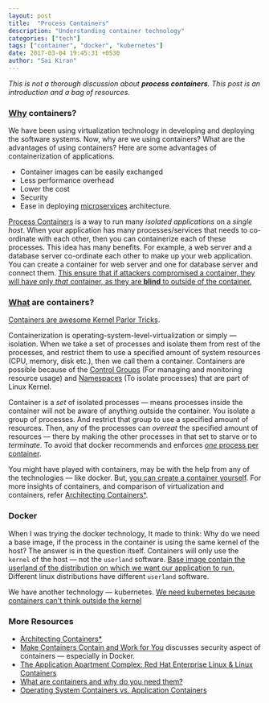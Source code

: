 ```yaml
---
layout: post
title:  "Process Containers"
description: "Understanding container technology"
categories: ["tech"]
tags: ["container", "docker", "kubernetes"]
date: 2017-03-04 19:45:31 +0530
author: "Sai Kiran"
---
```


*This is not a thorough discussion about **process containers**. 
This post is an introduction and a bag of resources.*

### [Why][What are containers and how did they come about?] containers?

We have been using virtualization technology in developing and deploying the software systems. 
Now, why are we using containers? What are the advantages of using containers?
Here are some advantages of containerization of applications.
- Container images can be easily exchanged
- Less performance overhead
- Lower the cost
- Security
- Ease in deploying [microservices][MicroServices  MartinFowler] architecture. 

[Process Containers][Linux Containers: Why They’re in Your Future and What Has to Happen First]
is a way to run many _isolated applications_ on a _single host_.
When your application has many processes/services that needs to co-ordinate with each other, 
then you can containerize each of these processes. This idea has many benefits.
For example, a web server and a database server co-ordinate each other to make up your web application.
You can create a container for web server and one for database server and connect them.
[This ensure that if attackers compromised a container, they will have only *that* container, 
as they are **blind** to outside of the container.][Containers rated more secure than conventional apps]

### [What][What are containers and how did they come about?] are containers?

[Containers are awesome Kernel Parlor Tricks][Kubernetes in 5 minutes].

Containerization is operating-system-level-virtualization or simply &mdash; isolation.
When we take a set of processes and isolate them from  rest of the processes, 
and restrict them to use a specified amount of system resources (CPU, memory, disk etc.), 
then we call them a container. Containers are possible because of the 
[Control Groups][Kernel ControlGroups] (For managing and monitoring resource usage) and 
[Namespaces][Kernel NameSpaces] (To isolate processes) that are part of Linux Kernel.

Container is a *set* of isolated processes &mdash; means processes inside the container 
will not be aware of anything outside the container. You isolate a group of processes. 
And restrict that group to use a specified amount of resources.
Then, any of the processes can *overeat* the specified amount of resources &mdash;
there by making the other processes in that set to starve or to *terminate*. 
To avoid that docker recommends and enforces [*one* process per container][Cgroups, namespaces, and beyond: what are containers made from?].

You might have played with containers, may be with the help from any of the technologies &mdash; like docker.
But, [you can create a container yourself][Cgroups, namespaces, and beyond: what are containers made from?].
For more insights of containers, and comparison of virtualization and containers, refer [Architecting Containers\*][Architecting Containers].


### Docker
When I was trying the docker technology, 
It made to think: Why do we need a base image,
if the process in the container is using the same kernel of the host? 
The answer is in the question itself. 
Containers will only use the `kernel` of the host &mdash; not the `userland` software. 
[Base image contain the userland of the distribution on which we want our application
to run.][Why Understanding User Space vs. Kernel Space Matters]
Different linux distributions have different `userland` software. 

We have another technology &mdash; kubernetes. [We need kubernetes because containers can't think outside the kernel][Kubernetes in 5 minutes]


### More Resources
- [Architecting Containers\*][Architecting Containers]
- [Make Containers Contain and Work for You][Make Containers Contain and Work for You] discusses security aspect of containers &mdash;  especially in Docker.
- [The Application Apartment Complex: Red Hat Enterprise Linux & Linux Containers][The Application Apartment Complex: Red Hat Enterprise Linux & Linux Containers]
- [What are containers and why do you need them?](http://www.cio.com/article/2924995/enterprise-software/what-are-containers-and-why-do-you-need-them.html)
- [Operating System Containers vs. Application Containers](https://blog.risingstack.com/operating-system-containers-vs-application-containers/)

[Kubernetes in 5 minutes]: https://www.youtube.com/watch?list=PL4jrq6cG7S45weX1mb-o7H4bRG3YHrCyS&v=N6r-9ZzFgzw
[Linux Containers: Why They’re in Your Future and What Has to Happen First]: https://www.cisco.com/c/dam/en/us/solutions/collateral/data-center-virtualization/openstack-at-cisco/linux-containers-white-paper-cisco-red-hat.pdf
[What are containers and how did they come about?]:http://bitmason.blogspot.in/2013/09/what-are-containers-anyway.html
[Make Containers Contain and Work for You]: http://containerjournal.com/2016/09/23/make-containers-contain-work/
[Architecting Containers]: http://rhelblog.redhat.com/tag/architecting-containers/
[The Application Apartment Complex: Red Hat Enterprise Linux & Linux Containers]: http://rhelblog.redhat.com/2014/03/31/containers/
[MicroServices  MartinFowler]: https://www.youtube.com/watch?v=wgdBVIX9ifA&t=397s
[Kernel NameSpaces]: https://lwn.net/Articles/531114/
[Kernel ControlGroups]: https://lwn.net/Articles/621006/
[Cgroups, namespaces, and beyond: what are containers made from?]: https://www.youtube.com/watch?v=sK5i-N34im8
[Containers rated more secure than conventional apps]: https://www.theregister.co.uk/2016/07/15/containers_rated_more_secure_than_conventional_apps/
[Why Understanding User Space vs. Kernel Space Matters]: https://rhelblog.redhat.com/2015/07/29/architecting-containers-part-1-user-space-vs-kernel-space/